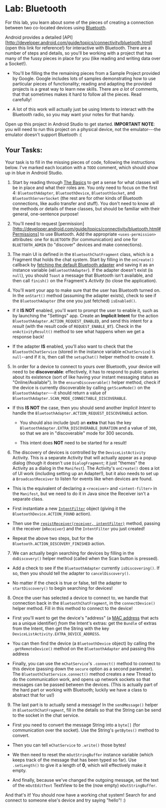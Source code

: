# Lab: Bluetooth

For this lab, you learn about some of the pieces of creating a connection between two co-located devices using [Bluetooth](https://en.wikipedia.org/wiki/Bluetooth).

Android provides a detailed [API][http://developer.android.com/guide/topics/connectivity/bluetooth.html] (open this link for reference!) for interactive with Bluetooth. There are a number of steps and details, so you'll be working with a project that has many of the fussy pieces in place for you (like reading and writing data over a Socket!).

- You'll be filling the the remaining pieces from a Sample Project provided by Google. Google includes lots of samples demonstrating how to use particular pieces of functionality; reading and adapting the provided projects is a great way to learn new skills. There are _a lot_ of comments, that that sometimes makes it hard to follow all the pieces. Read carefully!

- A lot of this work will actually just be using Intents to interact with the Bluetooth radio, so you may want your notes for that handy.

Open up this project in Android Studio to get started. **IMPORTANT NOTE**: you will need to run this project on a physical device, not the emulator---the emulator doesn't support Bluetooth :(

## Your Tasks:
Your task is to fill in the missing pieces of code, following the instructions below. I've marked each location with a `TODO` comment, which should show up in blue in Android Studio.

1. Start by reading through [The Basics](http://developer.android.com/guide/topics/connectivity/bluetooth.html#TheBasics) to get a sense for what classes will be in place and what their roles are. You only need to focus on the first 4: `BluetoothAdapter`, `BluetoothDevice`, `BluetoothSocket`, and `BluetoothServerSocket` (the rest are for other kinds of Bluetooth connections, like audio transfer and stuff). You don't need to know all the methods or details of these classes, but should be familiar with their general, one-sentence purpose!

2. You'll need to request [permission][http://developer.android.com/guide/topics/connectivity/bluetooth.html#Permissions] to use Bluetooth. Add the appropriate `<uses-permission>` attributes: one for `BLUETOOTH` (for communication) and one for `BLUETOOTH_ADMIN` (to "discover" devices and make connections).

3. The main UI is defined in the `BluetoothChatFragment` class, which is a Fragment that holds the chat system. Start by filling in the `onCreate()` callback by <a href="http://developer.android.com/reference/android/bluetooth/BluetoothAdapter.html#getDefaultAdapter()">fetching the default Bluetooth adapter</a> and saving it as an instance variable (`mBluetoothAdapter`). If the adapter doesn't exist (is `null`), you should `Toast` a message that Bluetooth isn't available, and then call `finish()` on the Fragment's _Activity_ (to close the application).

4. You'll want your app to make sure that the user has Bluetooth turned on. In the `onStart()` method (assuming the adapter exists), check to see if the `BluetoothAdapter` (the one you just fetched) `isEnabled()`.

  - If it **IS NOT** enabled, you'll want to prompt the user to enable it, such as by launching the "Settings" app. Create an **Implicit Intent** for the action `BluetoothAdapter.ACTION_REQUEST_ENABLED`, and send this intent for a _result_ (with the result code of `REQUEST_ENABLE_BT`). Check in the `onActivityResult()` method to see what happens when we get a response back!

  - If the adapter **IS** enabled, you'll also want to check that the `BluetoothChatService` (stored in the instance variable `mChatService`) is `null`--and if it is, then call the `setupChat()` helper method to create it.

5. In order for a device to connect to yours over Bluetooth, your device will need to be **discoverable**: effectively, it has to respond to public queries about its existence (sort of like having your instant messaging status as "Online/Available"). In the `ensureDiscoverable()` helper method, check if the device is currently discoverable by calling `getScanMode()` on the `BluetoothAdapter`---it should return a value of `BluetoothAdapter.SCAN_MODE_CONNECTABLE_DISCOVERABLE`.

  - If this **IS NOT** the case, then you should send another _Implicit Intent_ to handle the `BluetoothAdapter.ACTION_REQUEST_DISCOVERABLE` action.

    - You should also include (put) an **extra** that has the key `BluetoothAdapter.EXTRA_DISCOVERABLE_DURATION` and a value of `300`, so that we are in "discoverable" mode for 300 seconds.

    - This intent does **NOT** need to be started for a result!

6. The discovery of devices is controlled by the `DeviceListActivity` Activity. This is a separate Activity that will actually appear as a popup dialog (though it doesn't use `DialogFragment`; it just "themes" the Activity as a dialog in the `Manifest`). The Activity's `onCreate()` does a lot of UI work (including setting up an Adapter!), but it also needs to set up a `BroadcastReceiver` to listen for events like when devices are found.

  - This is the equivalent of declaring a `<receiver>` and `<intent-filter>` in the `Manifest`, but we need to do it in Java since the Receiver isn't a separate class.

  - First instantiate a new <a href="http://developer.android.com/reference/android/content/IntentFilter.html#IntentFilter(java.lang.String)">`IntentFilter`</a> object (giving it the `BluetoothDevice.ACTION_FOUND` action).

  - Then use the <a href="http://developer.android.com/reference/android/content/Context.html#registerReceiver(android.content.BroadcastReceiver, android.content.IntentFilter)">`registReceiver(receiver, intentFilter)`</a> method, passing it the receiver (`mReceiver`) and the `IntentFilter` you just created!

  - Repeat the above two steps, but for the `Bluetooth.ACTION_DISCOVERY_FINISHED` action.

7. We can actually begin searching for devices by filling in the `doDiscovery()` helper method (called when the Scan button is pressed).

  - Add a check to see if the `BluetoothAdapter` currently `isDiscovering()`. If so, then you should tell the adapter to `cancelDiscovery()`.

  - No matter if the check is true or false, tell the adapter to `startDiscovery()` to begin searching for devices!

8. Once the user has selected a device to connect to, we handle that connection back in the `BluetoothChatFragment`, in the `connectDevice()` helper method. Fill in this method to connect to the device!

  - First you'll want to get the device's "address" (a [MAC address](https://en.wikipedia.org/wiki/MAC_address) that acts as a unique identifier) _from_ the Intent's extras: get the `Bundle` of extras from the Intent, then get the String with the key `DeviceListActivity.EXTRA_DEVICE_ADDRESS`.

  - You can then find the device (a `BluetoothDevice` object) by calling the `.getRemoteDevice()` method on the `BluetoothAdapter` and passing this address

  - Finally, you can use the `mChatService`'s `.connect()` method to connect to this device (passing down the `secure` option as a second parameter). The `BluetoothChatService.connect()` method creates a new Thread to do the communication work, and opens up network sockets so that messages can be passed between the devices. (This is actually part of the hard part or working with Bluetooth; luckily we have a class to abstract that for us!)

9. The last part is to actually send a message! In the `sendMessage()` helper in `BluetoothChatFragment`, fill in the details so that the String can be send to the socket in the chat service.

  - First you need to convert the message String into a `byte[]` (for communication over the socket). Use the String's `getBytes()` method to convert.

  - Then you can tell `mChatService` to `.write()` those bytes!

  - We then need to reset the `mOutStringBuffer` instance variable (which keeps track of the message that has been typed so far). Use `.setLength()` to give it a length of **0**, which will effectively make it empty.

  - And finally, because we've changed the outgoing message, set the text of the `mOutEditText` TextView to be the (now empty) `mOutStringBuffer`.

And that's it! You should now have a working chat system! Search for and connect to someone else's device and try saying "hello"! :)

